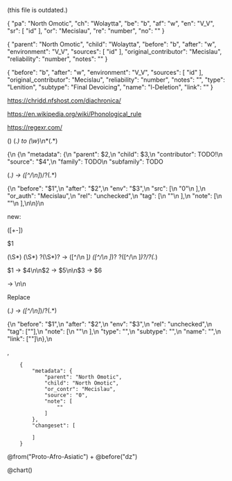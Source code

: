 (this file is outdated.)

{
    "pa": "North Omotic",
    "ch": "Wolaytta",
    "be": "b",
    "af": "w",
    "en": "V_V",
    "sr": [
        "id"
    ],
    "or": "Mecislau",
    "re": "number",
    "no": ""
}

{
    "parent": "North Omotic",
    "child": "Wolaytta",
    "before": "b",
    "after": "w",
    "environment": "V_V",
    "sources": [
        "id"
    ],
    "original_contributor": "Mecislau",
    "reliability": "number",
    "notes": ""
}

{
    "before": "b",
    "after": "w",
    "environment": "V_V",
    "sources": [
        "id"
    ],
    "original_contributor": "Mecislau",
    "reliability": "number",
    "notes": "",
    "type": "Lenition",
    "subtype": "Final Devoicing",
    "name": "l-Deletion",
    "link": ""
}

https://chridd.nfshost.com/diachronica/

https://en.wikipedia.org/wiki/Phonological_rule

https://regexr.com/





() (.*) to (\w*)\n*(.*)

{\n    {\n        "metadata": {\n            "parent": $2,\n            "child": $3,\n            "contributor": TODO!\n            "source": "$4",\n            "family": TODO\n            "subfamily": TODO 


(.*) → ([^/\n]*)\/?(.*)

{\n    "before": "$1",\n    "after": "$2",\n    "env": "$3",\n    "src": [\n        "0"\n    ],\n    "or_auth": "Mecislau",\n    "rel": "unchecked",\n    "tag": [\n        ""\n    ],\n    "note": [\n        ""\n    ],\n\n}\n





new: 

([+-]) 

$1

(\S*) (\S*) ?(\S*)? → ([^/\n ]*) ([^/\n ]*)? ?([^/\n ]*)?\/?(.*)

$1 → $4\n\n$2 → $5\n\n$3 → $6


 → \n\n
 
Replace


(.*) → ([^/\n]*)\/?(.*)

{\n    "before": "$1",\n    "after": "$2",\n    "env": "$3",\n    "rel": "unchecked",\n    "tag": [""],\n    "note": [\n        ""\n    ],\n    "type": "",\n    "subtype": "",\n    "name": "",\n    "link": [""]\n},\n

,

        {
            "metadata": {
                "parent": "North Omotic", 
                "child": "North Omotic",
                "or_contr": "Mecislau",
                "source": "0",
                "note": [
                    ""
                ]
            },
            "changeset": [
                
            ]
        }
        

@from("Proto-Afro-Asiatic") + @before("dz")

@chart()